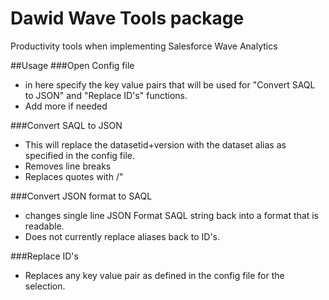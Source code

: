 # Dawid Wave Tools package

Productivity tools when implementing Salesforce Wave Analytics

##Usage
###Open Config file
- in here specify the key value pairs that will be used for "Convert SAQL to JSON" and "Replace ID's" functions.
- Add more if needed

###Convert SAQL to JSON
- This will replace the datasetid+version with the dataset alias as specified in the config file.
- Removes line breaks
- Replaces quotes with /"

###Convert JSON format to SAQL
- changes single line JSON Format SAQL string back into a format that is readable.
- Does not currently replace aliases back to ID's.

###Replace ID's
- Replaces any key value pair as defined in the config file for the selection.
